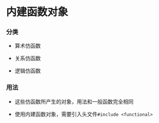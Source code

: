 # 内建函数对象

### 分类

- 算术仿函数

- 关系仿函数

- 逻辑仿函数



### 用法

- 这些仿函数所产生的对象，用法和一般函数完全相同

- 使用内建函数对象，需要引入头文件`#include <functional>`

